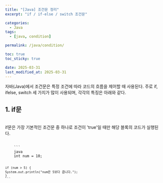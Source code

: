```yaml
---
title: "[Java] 조건문 정리"
excerpt: "if / if-else / switch 조건문"

categories:
  - Java
tags:
  - [java, condition]

permalink: /java/condition/

toc: true
toc_sticky: true

date: 2025-03-31
last_modified_at: 2025-03-31
---
```


<P>
자바(Java)에서 조건문은 특정 조건에 따라 코드의 흐름을 제어할 때 사용된다. 주로 if, ifelse, switch 세 가지가 많이 사용되며, 각각의 특징은 아래와 같다.
</p>

<p>
<h2>1. if문</h2>
<br>
if문은 가장 기본적인 조건문 중 하나로 조건이 'true'일 때만 해당 블록의 코드가 실행된다.
<br>
<pre>
  <code>
    ```
    java
    int num = 10;

    if (num > 5) {
    System.out.println("num은 5보다 큽니다.");
    }
    ```
  </code>
</pre>
</p>